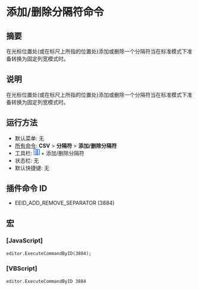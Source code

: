 # 添加/删除分隔符命令

## 摘要

在光标位置处(或在标尺上所指的位置处)添加或删除一个分隔符当在标准模式下准备转换为固定列宽模式时。

## 说明

在光标位置处(或在标尺上所指的位置处)添加或删除一个分隔符当在标准模式下准备转换为固定列宽模式时。

## 运行方法

- 默认菜单: 无
- [所有命令](../tools/all_commands): **CSV** \> **分隔符** \> **添加/删除分隔符**
- 工具栏: ![](../../images/columns_separators.png) \+ 添加/删除分隔符
- 状态栏: 无
- 默认快捷键: 无

## 插件命令 ID

- EEID\_ADD\_REMOVE\_SEPARATOR (3884)

## 宏

### \[JavaScript\]

```
editor.ExecuteCommandByID(3884);
```

### \[VBScript\]

```
editor.ExecuteCommandByID 3884
```
